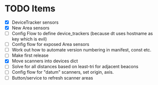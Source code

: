 # TODO Items

- [x] DeviceTracker sensors
- [x] New Area sensors
- [ ] Config Flow to define device_trackers (because dt uses hostname as key which is evil)
- [ ] Config flow for exposed Area sensors
- [ ] Work out how to automate version numbering in manifest, const etc.
- [ ] Make first release
- [x] Move scanners into devices dict
- [ ] Solve for all distances based on least-tri for adjacent beacons
- [ ] Config flow for "datum" scanners, set origin, axis.
- [ ] Button/service to refresh scanner areas
